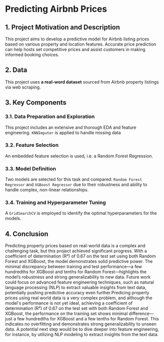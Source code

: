 # Predicting Airbnb Prices

## 1. Project Motivation and Description
This project aims to develop a predictive model for Airbnb listing prices based on various property and location features. Accurate price prediction can help hosts set competitive prices and assist customers in making informed booking choices.

## 2. Data
This project uses **a real-word dataset** sourced from Airbnb property listings via web scraping. 

## 3. Key Components

### 3.1. Data Preparation and Exploration
This project includes an extensive and thorough EDA and feature engineering. `KNNImputer` is applied to handle missing data

### 3.2. Feature Selection
An embedded feature selection is used, i.e. a Random Forest Regression.

### 3.3. Model Definition
Two models are selected for this task and compared: `Random Forest Regressor` and `XGBoost Regressor` due to their robustness and ability to handle complex, non-linear relationships. 

### 3.4. Training and Hyperparameter Tuning
A `GridSearchCV` is employed to identify the optimal hyperparameters for the models. 

## 4. Conclusion
Predicting property prices based on real-world data is a complex and challenging task, but this project achieved significant progress. With a coefficient of determination (R²) of 0.67 on the test set using both Random Forest and XGBoost, the model demonstrates solid predictive power. The minimal discrepancy between training and test performance—a few hundredths for XGBoost and tenths for Random Forest—highlights the model’s robustness and strong generalizability to new data. Future work could focus on advanced feature engineering techniques, such as natural language processing (NLP) to extract valuable insights from text data, potentially pushing predictive accuracy even further.Predicing property prices using real world data is a very complex problem, and although the model's performance is not yet ideal, achieving a coefficient of determination (R²) of 0.67 on the test set with both Random Forest and XGBoost, the performance on the training set shows minimal difference—just a few hundredths for XGBoost and a few tenths for Random Forest. This indicates no overfitting and demonstrates strong generalizability to unseen data. A potential next step would be to dive deeper into feature engineering, for instance, by utilizing NLP modeling to extract insights from the text data.
